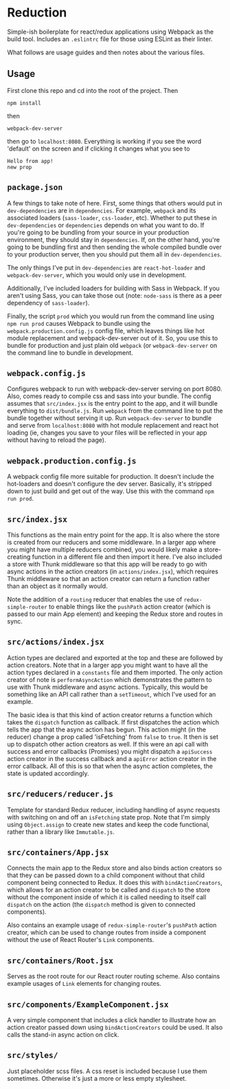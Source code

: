 # Reduction 

Simple-ish boilerplate for react/redux applications using Webpack as the build
tool. Includes an `.eslintrc` file for those using ESLint as their linter.

What follows are usage guides and then notes about the various files. 

## Usage 

First clone this repo and cd into the root of the project. Then 
```
npm install
```
then 
```
webpack-dev-server
```
then go to `localhost:8080`. Everything is working if you see the word 'default' on
the screen and if clicking it changes what you see to 
```
Hello from app!
new prop
```

## `package.json`

A few things to take note of here. First, some things that others would put in
`dev-dependencies` are in `dependencies`. For example, `webpack` and its associated
loaders (`sass-loader`, `css-loader`, etc). Whether to put these in
`dev-dependencies` or `dependencies` depends on what you want to do. If you're
going to be bundling from your source in your production environment, they should
stay in `dependencies`. If, on the other hand, you're going to be bundling first
and then sending the whole compiled bundle over to your production server, then you
should put them all in `dev-dependencies`. 

The only things I've put in `dev-dependencies` are `react-hot-loader` and
`webpack-dev-server`, which you would only use in development. 

Additionally, I've included loaders for building with Sass in Webpack. If you
aren't using Sass, you can take those out (note: `node-sass` is there as a peer
dependency of `sass-loader`). 

Finally, the script `prod` which you would run from the command line using `npm run
prod` causes Webpack to bundle using the `webpack.production.config.js` config
file, which leaves things like hot module replacement and webpack-dev-server out of
it. So, you use this to bundle for production and just plain old `webpack` (or
`webpack-dev-server` on the command line to bundle in development. 

## `webpack.config.js` 

Configures webpack to run with webpack-dev-server serving on port 8080. Also, comes
ready to compile css and sass into your bundle. The config assumes that
`src/index.jsx` is the entry point to the app, and it will bundle everything to
`dist/bundle.js`. Run `webpack` from the command line to put the bundle together
without serving it up. Run `webpack-dev-server` to bundle and serve from
`localhost:8080` with hot module replacement and react hot loading (ie, changes you
save to your files will be reflected in your app without having to reload the
page). 

## `webpack.production.config.js` 

A webpack config file more suitable for production. It doesn't include the
hot-loaders and doesn't configure the dev server. Basically, it's stripped down to
just build and get out of the way. Use this with the command `npm run prod`. 

## `src/index.jsx`

This functions as the main entry point for the app. It is also where the store is
created from our reducers and some middleware. In a larger app where you might have
multiple reducers combined, you would likely make a store-creating function in a
different file and then import it here. I've also included a store with Thunk
middleware so that this app will be ready to go with async actions in the action
creators (in `actions/index.jsx`), which requires Thunk middleware so that an
action creator can return a function rather than an object as it normally would.

Note the addition of a `routing` reducer that enables the use of
`redux-simple-router` to enable things like the `pushPath` action creator (which is
passed to our main App element) and keeping the Redux store and routes in sync.

## `src/actions/index.jsx`

Action types are declared and exported at the top and these are followed by action
creators. Note that in a larger app you might want to have all the action types
declared in a `constants` file and them imported. The only action creator of note is `performAsyncAction` which
demonstrates the pattern to use with Thunk middleware and async actions. Typically,
this would be something like an API call rather than a `setTimeout`, which I've
used for an example. 

The basic idea is that this kind of action creator returns a function which takes
the `dispatch` function as callback. If first dispatches the action which tells the
app that the async action has begun. This action might (in the reducer) change a
prop called 'isFetching' from `false` to `true`. It then is set up to dispatch
other action creators as well. If this were an api call with success and error
callbacks (Promises) you might dispatch a `apiSuccess` action creator in the
success callback and a `apiError` action creator in the error callback. All of this
is so that when the async action completes, the state is updated accordingly. 

## `src/reducers/reducer.js` 

Template for standard Redux reducer, including handling of async requests with
switching on and off an `isFetching` state prop. Note that I'm simply using
`Object.assign` to create new states and keep the code functional, rather than a
library like `Immutable.js`. 

## `src/containers/App.jsx`

Connects the main app to the Redux store and also binds action creators so that
they can be passed down to a child component without that child component being
connected to Redux. It does this with `bindActionCreators`, which allows for an
action creator to be called and `dispatch` to the store without the component
inside of which it is called needing to itself call `dispatch` on the action (the
`dispatch` method is given to connected components). 

Also contains an example usage of `redux-simple-router`'s `pushPath` action
creator, which can be used to change routes from inside a component without the use
of React Router's `Link` components. 

## `src/containers/Root.jsx`

Serves as the root route for our React router routing scheme. Also contains example
usages of `Link` elements for changing routes. 

## `src/components/ExampleComponent.jsx` 

A very simple component that includes a click handler to illustrate how an action
creator passed down using `bindActionCreators` could be used. It also calls the
stand-in async action on click.  

## `src/styles/`

Just placeholder scss files. A css reset is included because I use them sometimes. Otherwise it's just a more or
less empty stylesheet. 
